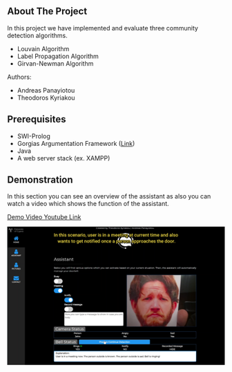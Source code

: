 <!-- ABOUT THE PROJECT -->
## About The Project

In this project we have implemented and evaluate three community detection algorithms.

* Louvain Algorithm
* Label Propagation Algorithm
* Girvan-Newman Algorithm

Authors:
* Andreas Panayiotou
* Theodoros Kyriakou

## Prerequisites
 
* SWI-Prolog
* Gorgias Argumentation Framework ([Link](http://www.cs.ucy.ac.cy/~nkd/gorgias/))
* Java
* A web server stack (ex. XAMPP)
  
## Demonstration

In this section you can see an overview of the assistant as also you can watch a video which shows the function of the assistant.

[Demo Video Youtube Link](https://www.youtube.com/watch?v=y_E-IDVxr_o)

<img src="Images/Demo.png">
